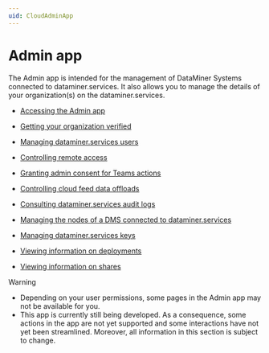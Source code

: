 ```yaml
---
uid: CloudAdminApp
---
```


# Admin app

The Admin app is intended for the management of DataMiner Systems connected to dataminer.services. It also allows you to manage the details of your organization(s) on the dataminer.services.

- [Accessing the Admin app](xref:Accessing_the_Admin_app)

- [Getting your organization verified](xref:CloudConnectionVerification)

- [Managing dataminer.services users](xref:Managing_DCP_users)

- [Controlling remote access](xref:Controlling_remote_access)

- [Granting admin consent for Teams actions](xref:Granting_admin_consent)

- [Controlling cloud feed data offloads](xref:Controlling_cloudfeed_data_offloads)

- [Consulting dataminer.services audit logs](xref:DCP_Auditing)

- [Managing the nodes of a DMS connected to dataminer.services](xref:Managing_cloud-connected_nodes)

- [Managing dataminer.services keys](xref:Managing_DCP_keys)

- [Viewing information on deployments](xref:Viewing_info_on_deployments)

- [Viewing information on shares](xref:Viewing_info_on_shares)

> [!WARNING]
>
> - Depending on your user permissions, some pages in the Admin app may not be available for you.
> - This app is currently still being developed. As a consequence, some actions in the app are not yet supported and some interactions have not yet been streamlined. Moreover, all information in this section is subject to change.
